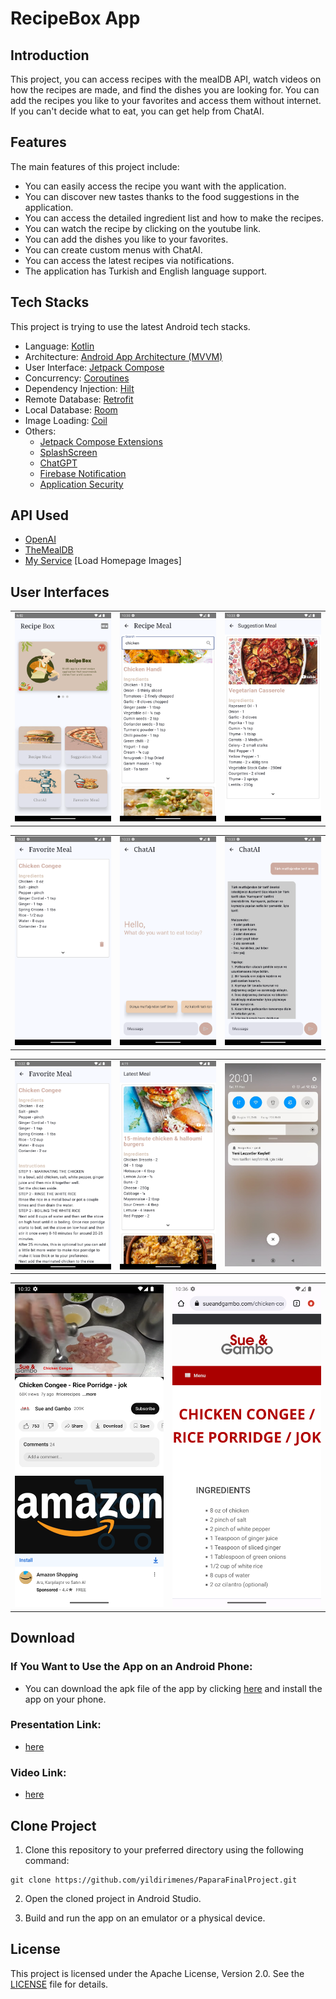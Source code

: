 # RecipeBox App

## Introduction
This project, you can access recipes with the mealDB API, watch videos on how the recipes are made, and find the dishes you are looking for. You can add the recipes you like to your favorites and access them without internet. If you can't decide what to eat, you can get help from ChatAI.
## Features

The main features of this project include:

- You can easily access the recipe you want with the application.
- You can discover new tastes thanks to the food suggestions in the application.
- You can access the detailed ingredient list and how to make the recipes.
- You can watch the recipe by clicking on the youtube link.
- You can add the dishes you like to your favorites.
- You can create custom menus with ChatAI.
- You can access the latest recipes via notifications.
- The application has Turkish and English language support. 

## Tech Stacks

This project is trying to use the latest Android tech stacks.

- Language: [Kotlin](https://kotlinlang.org)
- Architecture: [Android App Architecture (MVVM) ](https://developer.android.com/topic/architecture)
- User Interface: [Jetpack Compose](https://developer.android.com/jetpack/compose)
- Concurrency: [Coroutines](https://kotlinlang.org/docs/coroutines-overview.html)
- Dependency Injection: [Hilt](https://developer.android.com/training/dependency-injection/hilt-android)
- Remote Database: [Retrofit](https://square.github.io/retrofit/)
- Local Database: [Room](https://developer.android.com/jetpack/androidx/releases/room)
- Image Loading: [Coil](https://coil-kt.github.io) 
- Others:
  - [Jetpack Compose Extensions](https://google.github.io/accompanist)
  - [SplashScreen](https://developer.android.com/develop/ui/views/launch/splash-screen)
  - [ChatGPT](https://openai.com/)
  - [Firebase Notification](https://firebase.google.com/docs/cloud-messaging?hl=tr)
  - [Application Security](https://medium.com/programming-lite/securing-api-keys-in-android-app-using-ndk-native-development-kit-7aaa6c0176be)

## API Used

- [OpenAI](https://platform.openai.com/docs/overview)
- [TheMealDB](https://www.themealdb.com/api.php)
- [My Service](http://www.yildirimenes.com/recipebox/slider_one.png) [Load Homepage Images]

## User Interfaces
  <table>
  <tr>
  <td><img src="images/home_page.png" width="250"></td>
  <td><img src="images/recipe_page.png" width="250"></td>
  <td><img src="images/suggestion_meal_page.png" width="250"></td>
  </tr>
</table>
<table>
  <tr>
  <td><img src="images/favorite_page.png" width="250"></td>
  <td><img src="images/chat_ai_page.png" width="250"></td>
  <td><img src="images/chat_ai_detail_page.png" width="250" ></td>
  </tr>
</table>
<table>
  <tr>
  <td><img src="images/favorite_detail_page.png" width="250" ></td>
  <td><img src="images/latest_meal_page.png" width="250"></td>
  <td><img src="images/notification_workmanager.jpeg" width="250"></td>

  </tr>
</table>
<table>
  <tr>
  <td><img src="images/youtube_link_page.png" width="250"></td>
  <td><img src="images/meal_source_page.png" width="250"></td>
  </tr>
</table>



## Download

### If You Want to Use the App on an Android Phone:

* You can download the apk file of the app by clicking [here](https://drive.google.com/drive/folders/1x-RKA3PTVTkzYobFnk5Q6EnWSqy8-QSx) and install the app on your phone.

### Presentation Link:

* [here](https://drive.google.com/drive/folders/1f6jMQZEX6aC9vNM-LnhMJzkuz-Z1FjWS)

### Video Link:
* [here](https://www.loom.com/share/9a5b0bc303f146179b20e1bc9040923f)

## Clone Project

1. Clone this repository to your preferred directory using the following command:

```
git clone https://github.com/yildirimenes/PaparaFinalProject.git
```
2. Open the cloned project in Android Studio.

3. Build and run the app on an emulator or a physical device.


## License
This project is licensed under the Apache License, Version 2.0. See the [LICENSE](LICENSE) file for details.
